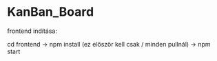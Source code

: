 # KanBan_Board

frontend indítása:

cd frontend -> npm install (ez először kell csak / minden pullnál) -> npm start